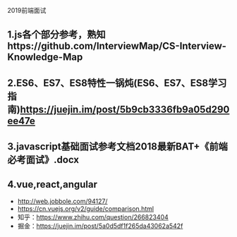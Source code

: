 2019前端面试
## 1.js各个部分参考，熟知https://github.com/InterviewMap/CS-Interview-Knowledge-Map
## 2.ES6、ES7、ES8特性一锅炖(ES6、ES7、ES8学习指南)https://juejin.im/post/5b9cb3336fb9a05d290ee47e
## 3.javascript基础面试参考文档2018最新BAT+《前端必考面试》.docx
## 4.vue,react,angular
- http://web.jobbole.com/94127/
- https://cn.vuejs.org/v2/guide/comparison.html
- 知乎：https://www.zhihu.com/question/266823404
- 掘金：https://juejin.im/post/5a0d5df1f265da43062a542f
